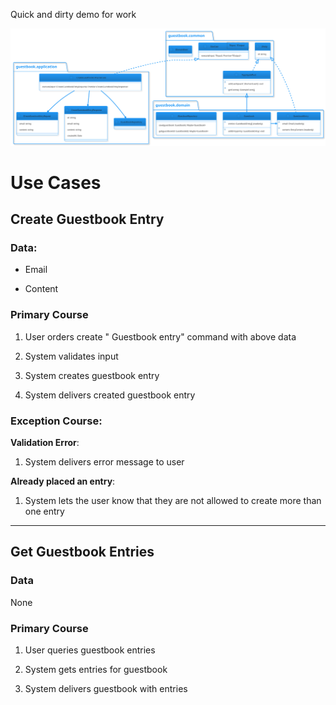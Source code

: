 Quick and dirty demo for work

<img src="./diagram.svg" />

# Use Cases

## Create Guestbook Entry

### Data:

- Email

- Content

### Primary Course

1. User orders create " Guestbook entry" command with above data

2. System validates input

3. System creates guestbook entry

4. System delivers created guestbook entry

### Exception Course:

**Validation Error**:

1. System delivers error message to user

**Already placed an entry**:

1. System lets the user know that they are not allowed to create more than one entry

---

## Get Guestbook Entries

### Data

None

### Primary Course

1. User queries guestbook entries

2. System gets entries for guestbook

3. System delivers guestbook with entries

